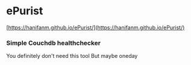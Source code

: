 # ePurist

[https://hanifanm.github.io/ePurist/](https://hanifanm.github.io/ePurist/)

### Simple Couchdb healthchecker

You definitely don't need this tool
But maybe oneday
